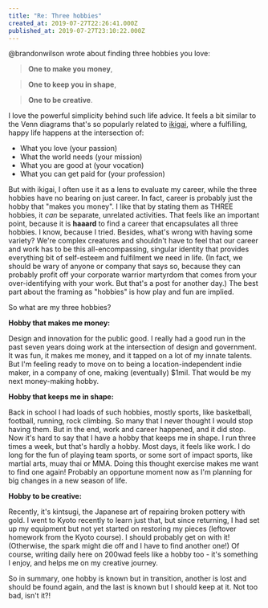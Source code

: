 ```yaml
---
title: "Re: Three hobbies"
created_at: 2019-07-27T22:26:41.000Z
published_at: 2019-07-27T23:10:22.000Z
---
```

@brandonwilson wrote about finding three hobbies you love:

  

> **One to make you money**,

> **One to keep you in shape**,

> **One to be creative**.

  

I love the powerful simplicity behind such life advice. It feels a bit similar to the Venn diagrams that's so popularly related to [ikigai](https://medium.com/thrive-global/ikigai-the-japanese-secret-to-a-long-and-happy-life-might-just-help-you-live-a-more-fulfilling-9871d01992b7), where a fulfilling, happy life happens at the intersection of:

  

*   What you love (your passion)
*   What the world needs (your mission)
*   What you are good at (your vocation)
*   What you can get paid for (your profession)

  

But with ikigai, I often use it as a lens to evaluate my career, while the three hobbies have no bearing on just career. In fact, career is probably just the hobby that "makes you money". I like that by stating them as THREE hobbies, it _can_ be separate, unrelated activities. That feels like an important point, because it is **haaard** to find a career that encapsulates all three hobbies. I know, because I tried. Besides, what's wrong with having some variety? We're complex creatures and shouldn't have to feel that our career and work has to be this all-encompassing, singular identity that provides everything bit of self-esteem and fulfilment we need in life. (In fact, we should be wary of anyone or company that says so, because they can probably profit off your corporate warrior martyrdom that comes from your over-identifying with your work. But that's a post for another day.) The best part about the framing as "hobbies" is how play and fun are implied. 

  

So what are my three hobbies? 

  

**Hobby that makes me money:** 

Design and innovation for the public good. I really had a good run in the past seven years doing work at the intersection of design and government. It was fun, it makes me money, and it tapped on a lot of my innate talents. But I'm feeling ready to move on to being a location-independent indie maker, in a company of one, making (eventually) $1mil. That would be my next money-making hobby. 

  

**Hobby that keeps me in shape:**

Back in school I had loads of such hobbies, mostly sports, like basketball, football, running, rock climbing. So many that I never thought I would stop having them. But in the end, work and career happened, and it did stop. Now it's hard to say that I have a hobby that keeps me in shape. I run three times a week, but that's hardly a hobby. Most days, it feels like work. I do long for the fun of playing team sports, or some sort of impact sports, like martial arts, muay thai or MMA. Doing this thought exercise makes me want to find one again! Probably an opportune moment now as I'm planning for big changes in a new season of life. 

  

**Hobby to be creative:**

Recently, it's kintsugi, the Japanese art of repairing broken pottery with gold. I went to Kyoto recently to learn just that, but since returning, I had set up my equipment but not yet started on restoring my pieces (leftover homework from the Kyoto course). I should probably get on with it! (Otherwise, the spark might die off and I have to find another one!) Of course, writing daily here on 200wad feels like a hobby too - it's something I enjoy, and helps me on my creative journey.  

  

So in summary, one hobby is known but in transition, another is lost and should be found again, and the last is known but I should keep at it. Not too bad, isn't it?!

